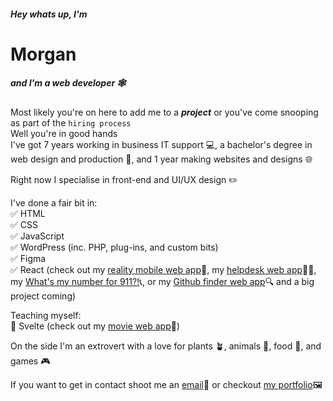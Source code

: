 ##### Hey whats up, I'm
# Morgan
##### and I'm a web developer 🕸️

Most likely you're on here to add me to a ***project*** or you've come snooping as part of the `hiring process`  
Well you're in good hands  
I've got 7 years working in business IT support 💻, a bachelor's degree in web design and production 📜, and 1 year making websites and designs 🌐

Right now I specialise in front-end and UI/UX design ✏️

I've done a fair bit in:  
✅ HTML  
✅ CSS  
✅ JavaScript  
✅ WordPress (inc. PHP, plug-ins, and custom bits)  
✅ Figma  
✅ React (check out my [reality mobile web app](https://houseview.wilde.mx/)🏡, my [helpdesk web app](http://helpdesk.wilde.mx/)🧑‍🚀, my [What's my number for 911?!](https://911.wilde.mx/)📞, or my [Github finder web app](https://githubfinder.wilde.mx/)🔍 and a big project coming)  
  
Teaching myself:  
🔲 Svelte (check out my [movie web app](https://movies.wilde.mx)🎥)  

On the side I'm an extrovert with a love for plants 🪴, animals 🐶, food 🍴, and games 🎮

If you want to get in contact shoot me an [email](mailto:morgan@wilde.mx)📧 or checkout [my portfolio](https://wilde.mx/)🖼️
